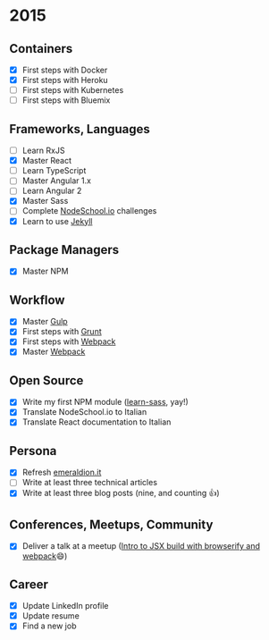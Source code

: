 # 2015

## Containers
- [x] First steps with Docker
- [x] First steps with Heroku
- [ ] First steps with Kubernetes
- [ ] First steps with Bluemix

## Frameworks, Languages
- [ ] Learn RxJS
- [x] Master React
- [ ] Learn TypeScript
- [ ] Master Angular 1.x
- [ ] Learn Angular 2
- [x] Master Sass
- [ ] Complete [NodeSchool.io](http://nodeschool.io) challenges
- [x] Learn to use [Jekyll](http://jekyllrb.com/)

## Package Managers
- [x] Master NPM

## Workflow
- [x] Master [Gulp](http://gulpjs.com/)
- [x] First steps with [Grunt](http://gruntjs.com/)
- [x] First steps with [Webpack](https://webpack.github.io/)
- [x] Master [Webpack](https://webpack.github.io/)

## Open Source
- [x] Write my first NPM module ([learn-sass](https://www.npmjs.com/package/learn-sass), yay!)
- [x] Translate NodeSchool.io to Italian
- [x] Translate React documentation to Italian

## Persona
- [x] Refresh [emeraldion.it](http://www.emeraldion.it)
- [ ] Write at least three technical articles
- [x] Write at least three blog posts (nine, and counting :+1:)

## Conferences, Meetups, Community
- [x] Deliver a talk at a meetup ([Intro to JSX build with browserify and webpack](https://speakerdeck.com/claudiopro/intro-to-jsx-build-with-browserify-and-webpack):smile:)

## Career
- [x] Update LinkedIn profile
- [x] Update resume
- [x] Find a new job
